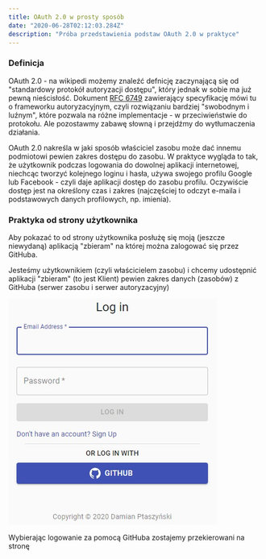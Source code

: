 ```yaml
---
title: OAuth 2.0 w prosty sposób
date: "2020-06-28T02:12:03.284Z"
description: "Próba przedstawienia podstaw OAuth 2.0 w praktyce"
---
```


### Definicja

OAuth 2.0 - na wikipedi możemy znaleźć defnicję zaczynającą się od "standardowy protokół autoryzacji dostępu", który jednak w sobie ma już pewną nieścisłość. Dokument [RFC 6749](https://tools.ietf.org/html/rfc6749) zawierający specyfikację mówi tu o frameworku autoryzacyjnym, czyli rozwiązaniu bardziej "swobodnym i luźnym", które pozwala na różne implementacje - w przeciwieństwie do protokołu. Ale pozostawmy zabawę słowną i przejdźmy do wytłumaczenia działania.

OAuth 2.0 nakreśla w jaki sposób właściciel zasobu może dać innemu podmiotowi pewien zakres dostępu do zasobu. W praktyce wygląda to tak, że użytkownik podczas logowania do dowolnej aplikacji internetowej, niechcąc tworzyć kolejnego loginu i hasła, używa swojego profilu Google lub Facebook - czyli daje aplikacji dostęp do zasobu profilu. Oczywiście dostęp jest na określony czas i zakres (najczęściej to odczyt e-maila i podstawowych danych profilowych, np. imienia).

### Praktyka od strony użytkownika

Aby pokazać to od strony użytkownika posłużę się moją (jeszcze niewydaną) aplikacją "zbieram" na której można zalogować się przez GitHuba.

Jesteśmy użytkownikiem (czyli właścicielem zasobu) i chcemy udostępnić aplikacji "zbieram" (to jest Klient) pewien zakres danych (zasobów) z GitHuba (serwer zasobu i serwer autoryzacyjny)

![Logujemy się](./1_start.jpg)

Wybierając logowanie za pomocą GitHuba zostajemy przekierowani na stronę
